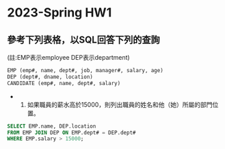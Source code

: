 # 2023-Spring HW1

## 參考下列表格，以SQL回答下列的查詢
(註:EMP表示employee DEP表示department)
``` SQL
EMP (emp#, name, dept#, job, manager#, salary, age)
DEP (dept#, dname, location)
CANDIDATE (emp#, name, dept#, salary) 
```
- 1. 如果職員的薪水高於15000，則列出職員的姓名和他（她）所屬的部門位置。
``` SQL
SELECT EMP.name, DEP.location
FROM EMP JOIN DEP ON EMP.dept# = DEP.dept#
WHERE EMP.salary > 15000;
``` 
